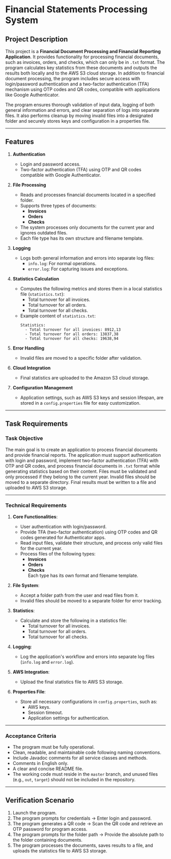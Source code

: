 # Financial Statements Processing System  

## Project Description  

This project is a **Financial Document Processing and Financial Reporting Application**. It provides functionality for processing financial documents, such as invoices, orders, and checks, which can only be in `.txt` format. The program calculates key statistics from these documents and outputs the results both locally and to the AWS S3 cloud storage. In addition to financial document processing, the program includes secure access with login/password authentication and a two-factor authentication (TFA) mechanism using OTP codes and QR codes, compatible with applications like Google Authenticator.  

The program ensures thorough validation of input data, logging of both general information and errors, and clear separation of logs into separate files. It also performs cleanup by moving invalid files into a designated folder and securely stores keys and configuration in a properties file.  

---

## Features  

1. **Authentication**  
   - Login and password access.  
   - Two-factor authentication (TFA) using OTP and QR codes compatible with Google Authenticator.  

2. **File Processing**  
   - Reads and processes financial documents located in a specified folder.  
   - Supports three types of documents:  
       - **Invoices**  
       - **Orders**  
       - **Checks**  
   - The system processes only documents for the current year and ignores outdated files.  
   - Each file type has its own structure and filename template.  

3. **Logging**  
   - Logs both general information and errors into separate log files:  
       - `info.log`: For normal operations.  
       - `error.log`: For capturing issues and exceptions.  

4. **Statistics Calculation**  
   - Computes the following metrics and stores them in a local statistics file (`statistics.txt`):  
       - Total turnover for all invoices.  
       - Total turnover for all orders.  
       - Total turnover for all checks.  
   - Example content of `statistics.txt`:  
     ```text  
     Statistics:  
       - Total turnover for all invoices: 8912,13  
       - Total turnover for all orders: 13837,38  
       - Total turnover for all checks: 19638,94  
     ```  

5. **Error Handling**  
   - Invalid files are moved to a specific folder after validation.  

6. **Cloud Integration**  
   - Final statistics are uploaded to the Amazon S3 cloud storage.  

7. **Configuration Management**  
   - Application settings, such as AWS S3 keys and session lifespan, are stored in a `config.properties` file for easy customization.  

---

## Task Requirements  

### Task Objective  

The main goal is to create an application to process financial documents and provide financial reports. The application must support authentication with login and password, implement two-factor authentication (TFA) with OTP and QR codes, and process financial documents in `.txt` format while generating statistics based on their content. Files must be validated and only processed if they belong to the current year. Invalid files should be moved to a separate directory. Final results must be written to a file and uploaded to AWS S3 storage.  

---

### Technical Requirements  

1. **Core Functionalities**:  
   - User authentication with login/password.  
   - Provide TFA (two-factor authentication) using OTP codes and QR codes generated for Authenticator apps.  
   - Read input files, validate their structure, and process only valid files for the current year.  
   - Process files of the following types:  
       - **Invoices**  
       - **Orders**  
       - **Checks**  
     Each type has its own format and filename template.  

2. **File System**:  
   - Accept a folder path from the user and read files from it.  
   - Invalid files should be moved to a separate folder for error tracking.  

3. **Statistics**:  
   - Calculate and store the following in a statistics file:  
      - Total turnover for all invoices.  
      - Total turnover for all orders.  
      - Total turnover for all checks.  

4. **Logging**:  
   - Log the application's workflow and errors into separate log files (`info.log` and `error.log`).  

5. **AWS Integration**:  
   - Upload the final statistics file to AWS S3 storage.  

6. **Properties File**:  
   - Store all necessary configurations in `config.properties`, such as:  
     - AWS keys.  
     - Session timeout.  
     - Application settings for authentication.  

---

### Acceptance Criteria  

- The program must be fully operational.  
- Clean, readable, and maintainable code following naming conventions.  
- Include Javadoc comments for all service classes and methods.  
- Comments in English only.  
- A clear and concise README file.  
- The working code must reside in the `master` branch, and unused files (e.g., `out`, `target`) should not be included in the repository.  

---

## Verification Scenario  

1. Launch the program.  
2. The program prompts for credentials → Enter login and password.  
3. The program generates a QR code → Scan the QR code and retrieve an OTP password for program access.  
4. The program prompts for the folder path → Provide the absolute path to the folder containing documents.  
5. The program processes the documents, saves results to a file, and uploads the statistics file to AWS S3 storage.  
